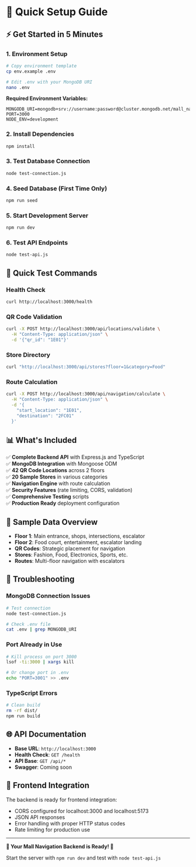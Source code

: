 # 🚀 Quick Setup Guide

## ⚡ Get Started in 5 Minutes

### 1. Environment Setup
```bash
# Copy environment template
cp env.example .env

# Edit .env with your MongoDB URI
nano .env
```

**Required Environment Variables:**
```env
MONGODB_URI=mongodb+srv://username:password@cluster.mongodb.net/mall_navigation
PORT=3000
NODE_ENV=development
```

### 2. Install Dependencies
```bash
npm install
```

### 3. Test Database Connection
```bash
node test-connection.js
```

### 4. Seed Database (First Time Only)
```bash
npm run seed
```

### 5. Start Development Server
```bash
npm run dev
```

### 6. Test API Endpoints
```bash
node test-api.js
```

## 🔗 Quick Test Commands

### Health Check
```bash
curl http://localhost:3000/health
```

### QR Code Validation
```bash
curl -X POST http://localhost:3000/api/locations/validate \
  -H "Content-Type: application/json" \
  -d '{"qr_id": "1E01"}'
```

### Store Directory
```bash
curl "http://localhost:3000/api/stores?floor=1&category=Food"
```

### Route Calculation
```bash
curl -X POST http://localhost:3000/api/navigation/calculate \
  -H "Content-Type: application/json" \
  -d '{
    "start_location": "1E01",
    "destination": "2FC01"
  }'
```

## 📊 What's Included

✅ **Complete Backend API** with Express.js and TypeScript  
✅ **MongoDB Integration** with Mongoose ODM  
✅ **42 QR Code Locations** across 2 floors  
✅ **20 Sample Stores** in various categories  
✅ **Navigation Engine** with route calculation  
✅ **Security Features** (rate limiting, CORS, validation)  
✅ **Comprehensive Testing** scripts  
✅ **Production Ready** deployment configuration  

## 🎯 Sample Data Overview

- **Floor 1**: Main entrance, shops, intersections, escalator
- **Floor 2**: Food court, entertainment, escalator landing
- **QR Codes**: Strategic placement for navigation
- **Stores**: Fashion, Food, Electronics, Sports, etc.
- **Routes**: Multi-floor navigation with escalators

## 🚨 Troubleshooting

### MongoDB Connection Issues
```bash
# Test connection
node test-connection.js

# Check .env file
cat .env | grep MONGODB_URI
```

### Port Already in Use
```bash
# Kill process on port 3000
lsof -ti:3000 | xargs kill

# Or change port in .env
echo "PORT=3001" >> .env
```

### TypeScript Errors
```bash
# Clean build
rm -rf dist/
npm run build
```

## 🌐 API Documentation

- **Base URL**: `http://localhost:3000`
- **Health Check**: `GET /health`
- **API Base**: `GET /api/*`
- **Swagger**: Coming soon

## 📱 Frontend Integration

The backend is ready for frontend integration:
- CORS configured for localhost:3000 and localhost:5173
- JSON API responses
- Error handling with proper HTTP status codes
- Rate limiting for production use

---

**🎉 Your Mall Navigation Backend is Ready! 🎉**

Start the server with `npm run dev` and test with `node test-api.js` 